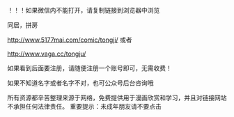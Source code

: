 ！！！如果微信内不能打开，请复制链接到浏览器中浏览

同居，拼房 

http://www.5177mai.com/comic/tongji/ 或者

http://www.vaga.cc/tongju/

如果看到后面要注册，请随便注册一个账号即可，无需收费！

如果不知道名字或者名字不对，也可公众号后台咨询哦

所有资源都辛苦整理来源于网络，免费提供用于漫画欣赏和学习，并且对链接网站不承担任何法律责任。 重要提示：未成年朋友请不要点击
